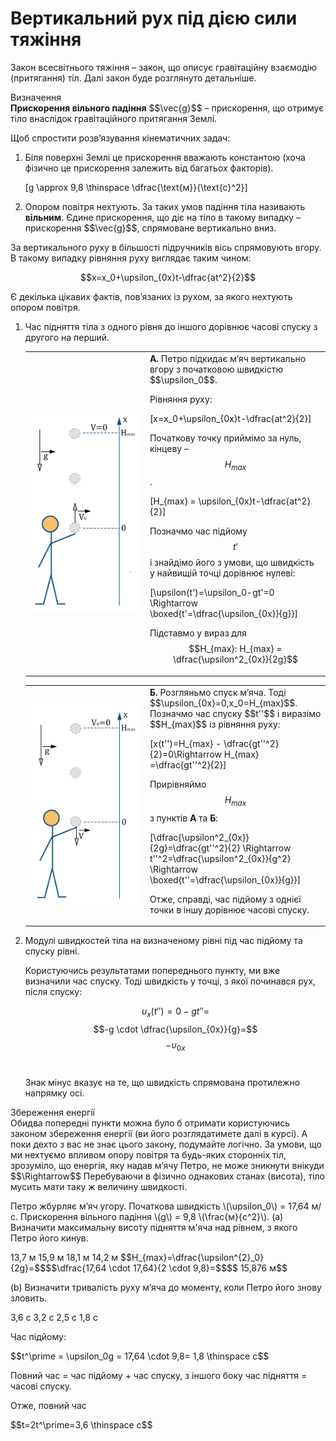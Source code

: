 # Вертикальний рух пiд дiєю сили тяжiння

<span class="p1">Закон всесвiтнього тяжiння</span> – закон, що описує гравiтацiйну взаємодiю (притягання) тiл. Далі закон буде розглянуто детальніше.

<div class="eoz-wrap">
<span class="eoz">Визначення</span>
<div class="eoz-text">
<b>Прискорення вiльного падiння</b> $$\vec{g}$$ – прискорення, що отримує тiло внаслiдок
гравiтацiйного притягання Землi.
<p></p>

Щоб спростити розв’язування кiнематичних задач:
<ol>
<li>Бiля поверхнi Землi це прискорення вважають константою (хоча фiзично це прискорення залежить вiд багатьох факторiв).</li>

\[g \approx 9,8 \thinspace \dfrac{\text{м}}{\text{c}^2}\]

<li>Опором повiтря нехтують. За таких умов падiння тiла називають <b>вiльним</b>. Єдине прискорення, що дiє на тiло в такому випадку – прискорення $$\vec{g}$$, спрямоване вертикально вниз.</li>
</ol>
</div>
</div>

За вертикального руху в бiльшостi пiдручникiв вiсь спрямовують вгору. В такому випадку рiвняння руху виглядає таким чином:

<div align="center">$$x=x_0+\upsilon_{0x}t-\dfrac{at^2}{2}$$</div>

Є декiлька цiкавих фактiв, пов’язаних із рухом, за якого нехтують опором повiтря.

<ol>
<li><p1>Час пiдняття тiла з одного рiвня до iншого дорiвнює часові спуску з другого на перший.</p1>
<table style="width:100%"><tr border ="0"><td><img class="image"  src="/images/chapter_2/8.svg" /></td><td width="60%"><b>А.</b> Петро пiдкидає м’яч вертикально вгору з початковою швидкiстю $$\upsilon_0$$. 

Рiвняння руху:

\[x=x_0+\upsilon_{0x}t-\dfrac{at^2}{2}\] 

Початкову точку приймімо за нуль, кiнцеву – $$H_{max}$$.

\[H_{max} = \upsilon_{0x}t-\dfrac{at^2}{2}\]

Позначмо час пiдйому $$t'$$ i знайдімо його з умови, що швидкість у найвищій точці дорівнює нулеві:

\[\upsilon(t')=\upsilon_0-gt'=0 \Rightarrow \boxed{t'=\dfrac{\upsilon_{0x}}{g}}\]

Підставмо у вираз для $$H_{max}: H_{max} = \dfrac{\upsilon^2_{0x}}{2g}$$</td></tr></table>
<table style="width:100%"><tr><td><img class="image"  src="/images/chapter_2/9.svg" /></td><td width="60%" border="0"><b>Б.</b> Розгляньмо спуск м’яча. Тодi $$\upsilon_{0x}=0,x_0=H_{max}$$. Позначмо час спуску $$t''$$ i виразімо $$H_{max}$$ iз рiвняння руху:

\[x(t'')=H_{max} - \dfrac{gt''^2}{2}=0\Rightarrow H_{max} =\dfrac{gt''^2}{2}\]

Прирiвняймо $$H_{max}$$ з пунктiв <b>А</b> та <b>Б</b>:

\[\dfrac{\upsilon^2_{0x}}{2g}=\dfrac{gt''^2}{2} \Rightarrow t''^2=\dfrac{\upsilon^2_{0x}}{g^2} \Rightarrow \boxed{t''=\dfrac{\upsilon_{0x}}{g}}\]

Отже, справдi, час пiдйому з однiєї точки в iншу дорiвнює часові спуску.</td></tr></table></li>

<li><p1>Модулi швидкостей тiла на визначеному рiвнi пiд час пiдйому та спуску рiвнi.</p1>

Користуючись результатами попереднього пункту, ми вже визначили час спуску. Тодi швидкiсть у точцi, з якої починався рух, пiсля спуску:

$$\upsilon_x(t'')=0-gt''=$$$$-g \cdot \dfrac{\upsilon_{0x}}{g}=$$$$ -\upsilon_{0x}$$
<br>

Знак мiнус вказує на те, що швидкiсть спрямована протилежно напрямку осi.</li>

</ol>

<div class="add-wrap">
<span class="add">Збереження енергiї</span>
<div class="add-text">
Обидва попереднi пункти можна було б отримати користуючись законом збереження енергiї (ви його розглядатимете далi в курсi). А поки дехто з вас не знає цього закону, подумайте логічно. За умови, що ми нехтуємо впливом опору повiтря та будь-яких стороннiх тiл, зрозуміло, що енергiя, яку надав м’ячу Петро, не може зникнути внiкуди $$\Rightarrow$$ Перебуваючи в фiзично однакових станах (висота), тіло мусить мати таку ж величину швидкості.
</div>
</div>

<quiz correctLabel="correct!" incorrectLabel="incorrect!" checkLabel="check ansert">
<question>
<p>Петро жбурляє м’яч угору. Початкова швидкiсть \(\upsilon_0\) = 17,64 м/с. Прискорення вiльного падiння \(g\) = 9,8 \(\frac{м}{с^2}\). (a) Визначити максимальну висоту пiдняття м'яча над рiвнем, з якого Петро його кинув.</p>
<answer> 13,7 м</answer>
<answer correct> 15,9 м</answer>
<answer> 18,1 м</answer>
<answer> 14,2 м</answer>
<explanation>
$$H_{max}=\dfrac{\upsilon^{2}_0}{2g}=$$$$\dfrac{17,64 \cdot 17,64}{2 \cdot 9,8}=$$$$ 15,876 м$$
</explanation>
</question>

<question>
<p>(b) Визначити тривалість руху м’яча до моменту, коли Петро його знову зловить.</p>
<answer correct> 3,6 c</answer>
<answer> 3,2 c</answer>
<answer> 2,5 c</answer>
<answer> 1,8 c</answer>
<explanation>
<p>Час пiдйому:</p>
$$t^\prime = \upsilon_0g = 17,64 \cdot 9,8= 1,8 \thinspace c$$
<p>Повний час = час пiдйому + час спуску, з iншого боку час пiдняття = часові спуску.</p>
<p>Отже, повний час</p>
<p>$$t=2t^\prime=3,6 \thinspace c$$</p>
</explanation>
</question>
</quiz>

